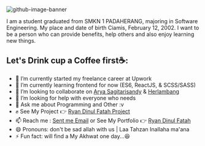 ![github-image-banner](https://user-images.githubusercontent.com/46431723/90305951-518f0200-def2-11ea-8fe4-c0d96f2617b6.png)
<!--
**Ryandinulfatah12/Ryandinulfatah12** is a ✨ _special_ ✨ repository because its `README.md` (this file) appears on your GitHub profile. -->

I am a student graduated from SMKN 1 PADAHERANG, majoring in Software Engineering. My place and date of birth Ciamis, February 12, 2002. I want to be a person who can provide benefits, help others and also enjoy learning new things.

## Let's Drink cup a Coffee first☕:
- 🔭 I’m currently started my freelance career at Upwork
- 🌱 I’m currently learning frontend for now (ES6, ReactJS, & SCSS/SASS)
- 👯 I’m looking to collaborate on <a href="https://www.instagram.com/sagitarisandy/">Arya Sagitarisandy</a> & <a href="https://www.instagram.com/herlambang.saja/">Herlambang</a>
- 🤔 I’m looking for help with everyone who needs
- 💬 Ask me about Programming and Other :v
- ✊ See My Project 👉 <a href="https://ryandinulfatah.netlify.app/showoff">Ryan Dinul Fatah Project</a>
- 📫 Reach me : <a href="mailto:dinulfatahryan@gmail.com">Sent me Email</a> or See My Portfolio 👉 <a href="https://ryandinulfatah.netlify.app/">Ryan Dinul Fatah</a>
- 😄 Pronouns: don't be sad allah with us | Laa Tahzan Inallaha ma'ana
- ⚡ Fun fact: will find a My Akhwat one day...😆
